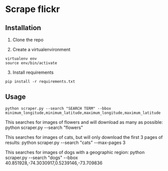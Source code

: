 # Scrape flickr

## Installation

1. Clone the repo

2. Create a virtualenvironment

```
virtualenv env
source env/bin/activate
```

3. Install requirements

`pip install -r requirements.txt`

## Usage

`python scraper.py --search "SEARCH TERM" --bbox minimum_longitude,minimum_latitude,maximum_longitude,maximum_latitude`

This searches for images of flowers and will download as many as possible:
python scraper.py --search "flowers"

This searches for images of cats, but will only download the first 3 pages of results:
python scraper.py --search "cats" --max-pages 3

This searches for images of dogs with a geographic region:
python scraper.py --search "dogs" --bbox 40.851928,-74.3030917,0.5239146,-73.709836
